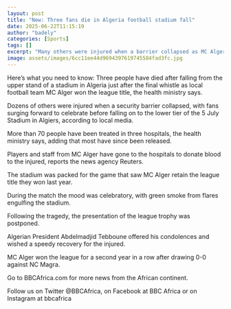 ```yaml
---
layout: post
title: "New: Three fans die in Algeria football stadium fall"
date: 2025-06-22T11:15:19
author: "badely"
categories: [Sports]
tags: []
excerpt: "Many others were injured when a barrier collapsed as MC Alger fans celebrated winning the league, reports say."
image: assets/images/6cc11ee44d9694397619745584fad3fc.jpg
---
```


Here’s what you need to know: Three people have died after falling from the upper stand of a stadium in Algeria just after the final whistle as local football team MC Alger won the league title, the health ministry says.

Dozens of others were injured when a security barrier collapsed, with fans surging forward to celebrate before falling on to the lower tier of the 5 July Stadium in Algiers, according to local media.

More than 70 people have been treated in three hospitals, the health ministry says, adding that most have since been released. 

Players and staff from MC Alger have gone to the hospitals to donate blood to the injured, reports the news agency Reuters.

The stadium was packed for the game that saw MC Alger retain the league title they won last year.

During the match the mood was celebratory, with green smoke from flares engulfing the stadium.

Following the tragedy, the presentation of the league trophy was postponed. 

Algerian President Abdelmadjid Tebboune offered his condolences and wished a speedy recovery for the injured.

MC Alger won the league for a second year in a row after drawing 0-0 against NC Magra.

Go to BBCAfrica.com for more news from the African continent.

Follow us on Twitter @BBCAfrica, on Facebook at BBC Africa or on Instagram at bbcafrica

